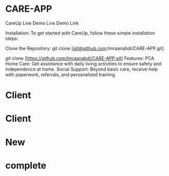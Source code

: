 # CARE-APP
CareUp
Live Demo
Live Demo Link

Installation:
To get started with CareUp, follow these simple installation steps:

Clone the Repository:
git clone [git@github.com:Imraanabdi/CARE-APP.git] 

git clone [https://github.com/Imraanabdi/CARE-APP.git]
Features:
PCA Home Care: Get assistance with daily living activities to ensure safety and independence at home.
Social Support: Beyond basic care, receive help with paperwork, referrals, and personalized training.
# Client
# Client
# New
# complete
